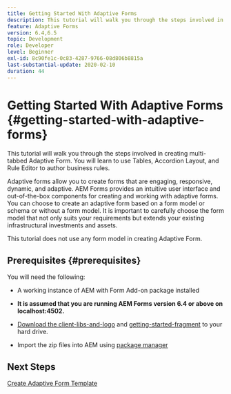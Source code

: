 ```yaml
---
title: Getting Started With Adaptive Forms
description: This tutorial will walk you through the steps involved in creating multi-tabbed Adaptive Form. You will learn to use Tables, Accordion Layout, and Rule Editor to author business rules.
feature: Adaptive Forms
version: 6.4,6.5
topic: Development
role: Developer
level: Beginner
exl-id: 8c90fe1c-0c83-4287-9766-08d806b8815a
last-substantial-update: 2020-02-10
duration: 44
---
```

# Getting Started With Adaptive Forms {#getting-started-with-adaptive-forms}

This tutorial will walk you through the steps involved in creating multi-tabbed Adaptive Form. You will learn to use Tables, Accordion Layout, and Rule Editor to author business rules. 

Adaptive forms allow you to create forms that are engaging, responsive, dynamic, and adaptive. AEM Forms provides an intuitive user interface and out-of-the-box components for creating and working with adaptive forms. You can choose to create an adaptive form based on a form model or schema or without a form model. It is important to carefully choose the form model that not only suits your requirements but extends your existing infrastructural investments and assets.

This tutorial does not use any form model in creating Adaptive Form.

## Prerequisites {#prerequisites}

You will need the following:

* A working instance of AEM with Form Add-on package installed

* **It is assumed that you are running AEM Forms version 6.4 or above on localhost:4502.**

* [Download the client-libs-and-logo](assets/client-libs-and-logo.zip) and [getting-started-fragment](assets/getting-started-fragment.zip) to your hard drive.

* Import the zip files into AEM using [package manager ](http://localhost:4502/crx/packmgr/index.jsp)

## Next Steps

[Create Adaptive Form Template](./create-adaptive-form-template.md)
